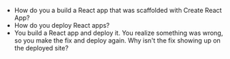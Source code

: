* How do you a build a React app that was scaffolded with Create React App?
* How do you deploy React apps?
* You build a React app and deploy it. You realize something was wrong, so you make the fix and deploy again. Why isn't the fix showing up on the deployed site?

